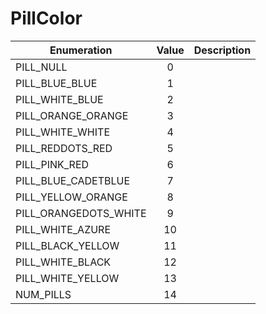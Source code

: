 # PillColor

|Enumeration|Value|Description|
|-----------|:---:|-----------|
|PILL_NULL|0||
|PILL_BLUE_BLUE|1||
|PILL_WHITE_BLUE|2||
|PILL_ORANGE_ORANGE|3||
|PILL_WHITE_WHITE|4||
|PILL_REDDOTS_RED|5||
|PILL_PINK_RED|6||
|PILL_BLUE_CADETBLUE|7||
|PILL_YELLOW_ORANGE|8||
|PILL_ORANGEDOTS_WHITE|9||
|PILL_WHITE_AZURE|10||
|PILL_BLACK_YELLOW|11||
|PILL_WHITE_BLACK|12||
|PILL_WHITE_YELLOW|13||
|NUM_PILLS|14||
